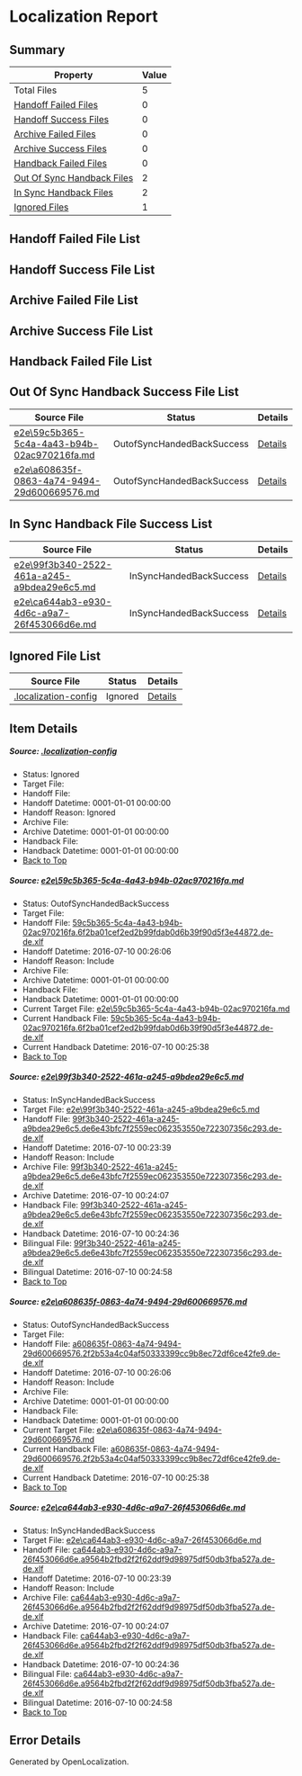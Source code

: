# <a name='report-top'></a> Localization Report

## Summary
 Property | Value 
 -------- | ----- 
 Total Files | 5
[ Handoff Failed Files ](#handoff-failed-list)| 0
[ Handoff Success Files ](#handoff-success-list)| 0
[ Archive Failed Files ](#archive-failed-list)| 0
[ Archive Success Files ](#archive-success-list)| 0
[ Handback Failed Files ](#handback-failed-list)| 0
[ Out Of Sync Handback Files ](#outofsync-handback-success-list)| 2
[ In Sync Handback Files ](#insync-handback-success-list)| 2
[ Ignored Files ](#ignored-list)| 1

## <a name='handoff-failed-list'></a> Handoff Failed File List

## <a name='handoff-success-list'></a> Handoff Success File List

## <a name='archive-failed-list'></a> Archive Failed File List

## <a name='archive-success-list'></a> Archive Success File List

## <a name='handback-failed-list'></a> Handback Failed File List

## <a name='outofsync-handback-success-list'></a> Out Of Sync Handback Success File List
 Source File | Status | Details 
 ----------- | ------ | ------- 
 [e2e\59c5b365-5c4a-4a43-b94b-02ac970216fa.md](https://github.com/OpenLocalizationTestOrg/oltest/blob/f0186adf19c03887d882a9b799dc567b6613ba62/e2e/59c5b365-5c4a-4a43-b94b-02ac970216fa.md) | OutofSyncHandedBackSuccess | [Details](#49795184e9077b83f0552e569995a1506117128e1)
 [e2e\a608635f-0863-4a74-9494-29d600669576.md](https://github.com/OpenLocalizationTestOrg/oltest/blob/f0186adf19c03887d882a9b799dc567b6613ba62/e2e/a608635f-0863-4a74-9494-29d600669576.md) | OutofSyncHandedBackSuccess | [Details](#deccb49d17c516663a97c8841a1bb63989d48d0c3)

## <a name='insync-handback-success-list'></a> In Sync Handback File Success List
 Source File | Status | Details 
 ----------- | ------ | ------- 
 [e2e\99f3b340-2522-461a-a245-a9bdea29e6c5.md](https://github.com/OpenLocalizationTestOrg/oltest/blob/8ea1fcca8f92a84f97ecbe03fd3ffe99647ba0cf/e2e/99f3b340-2522-461a-a245-a9bdea29e6c5.md) | InSyncHandedBackSuccess | [Details](#3e2f2c3755e52d72e69ed1b3cb38abe161226e832)
 [e2e\ca644ab3-e930-4d6c-a9a7-26f453066d6e.md](https://github.com/OpenLocalizationTestOrg/oltest/blob/8ea1fcca8f92a84f97ecbe03fd3ffe99647ba0cf/e2e/ca644ab3-e930-4d6c-a9a7-26f453066d6e.md) | InSyncHandedBackSuccess | [Details](#7acb2c124168fed03468b835595c6558b1d78ea44)

## <a name='ignored-list'></a> Ignored File List
 Source File | Status | Details 
 ----------- | ------ | ------- 
 [.localization-config](https://github.com/OpenLocalizationTestOrg/oltest/blob/f0186adf19c03887d882a9b799dc567b6613ba62/.localization-config) | Ignored | [Details](#3d4f252ac210baf56311d7e97dcc2db10974dbd20)

## Item Details
##### <a name='3d4f252ac210baf56311d7e97dcc2db10974dbd20'></a> Source: [.localization-config](https://github.com/OpenLocalizationTestOrg/oltest/blob/f0186adf19c03887d882a9b799dc567b6613ba62/.localization-config)
* Status: Ignored
* Target File: 
* Handoff File: 
* Handoff Datetime: 0001-01-01 00:00:00
* Handoff Reason: Ignored
* Archive File: 
* Archive Datetime: 0001-01-01 00:00:00
* Handback File: 
* Handback Datetime: 0001-01-01 00:00:00
* [Back to Top](#report-top)

##### <a name='49795184e9077b83f0552e569995a1506117128e1'></a> Source: [e2e\59c5b365-5c4a-4a43-b94b-02ac970216fa.md](https://github.com/OpenLocalizationTestOrg/oltest/blob/f0186adf19c03887d882a9b799dc567b6613ba62/e2e/59c5b365-5c4a-4a43-b94b-02ac970216fa.md)
* Status: OutofSyncHandedBackSuccess
* Target File: 
* Handoff File: [59c5b365-5c4a-4a43-b94b-02ac970216fa.6f2ba01cef2ed2b99fdab0d6b39f90d5f3e44872.de-de.xlf](https://github.com/OpenLocalizationTestOrg/olhandoff-e2e/blob/6a3cf0b77db89634534afde3509b48db61a11cf9/ol-handoff/OpenLocalizationTestOrg/oltest-dede-fly/ci/ht/59c5b365-5c4a-4a43-b94b-02ac970216fa.6f2ba01cef2ed2b99fdab0d6b39f90d5f3e44872.de-de.xlf)
* Handoff Datetime: 2016-07-10 00:26:06
* Handoff Reason: Include
* Archive File: 
* Archive Datetime: 0001-01-01 00:00:00
* Handback File: 
* Handback Datetime: 0001-01-01 00:00:00
* Current Target File: [e2e\59c5b365-5c4a-4a43-b94b-02ac970216fa.md](https://github.com/OpenLocalizationTestOrg/oltest-dede-fly/blob/da9bf5d8c2154aa4d32d8e2e27116901718dd32e/e2e/59c5b365-5c4a-4a43-b94b-02ac970216fa.md)
* Current Handback File: [59c5b365-5c4a-4a43-b94b-02ac970216fa.6f2ba01cef2ed2b99fdab0d6b39f90d5f3e44872.de-de.xlf](https://github.com/OpenLocalizationTestOrg/olhandback-e2e/blob/50c2f2c0c16e9f68eb6c28ff643776316dcf2d6c/ol-handback/OpenLocalizationTestOrg/oltest-dede-fly/ci/ht/59c5b365-5c4a-4a43-b94b-02ac970216fa.6f2ba01cef2ed2b99fdab0d6b39f90d5f3e44872.de-de.xlf)
* Current Handback Datetime: 2016-07-10 00:25:38
* [Back to Top](#report-top)

##### <a name='3e2f2c3755e52d72e69ed1b3cb38abe161226e832'></a> Source: [e2e\99f3b340-2522-461a-a245-a9bdea29e6c5.md](https://github.com/OpenLocalizationTestOrg/oltest/blob/8ea1fcca8f92a84f97ecbe03fd3ffe99647ba0cf/e2e/99f3b340-2522-461a-a245-a9bdea29e6c5.md)
* Status: InSyncHandedBackSuccess
* Target File: [e2e\99f3b340-2522-461a-a245-a9bdea29e6c5.md](https://github.com/OpenLocalizationTestOrg/oltest-dede-fly/blob/bbc401a52a3acc6a67a482bdd01e43ee13563e3b/e2e/99f3b340-2522-461a-a245-a9bdea29e6c5.md)
* Handoff File: [99f3b340-2522-461a-a245-a9bdea29e6c5.de6e43bfc7f2559ec062353550e722307356c293.de-de.xlf](https://github.com/OpenLocalizationTestOrg/olhandoff-e2e/blob/c69df3676808e63c04703b22313f6fd5f0577fa3/ol-handoff/OpenLocalizationTestOrg/oltest-dede-fly/ci/ht/99f3b340-2522-461a-a245-a9bdea29e6c5.de6e43bfc7f2559ec062353550e722307356c293.de-de.xlf)
* Handoff Datetime: 2016-07-10 00:23:39
* Handoff Reason: Include
* Archive File: [99f3b340-2522-461a-a245-a9bdea29e6c5.de6e43bfc7f2559ec062353550e722307356c293.de-de.xlf](https://github.com/OpenLocalizationTestOrg/olhandoff-e2e/blob/eec28cf96040d873b1aedc718075a80d04961436/ol-archive/OpenLocalizationTestOrg/oltest-dede-fly/ci/ht/99f3b340-2522-461a-a245-a9bdea29e6c5.de6e43bfc7f2559ec062353550e722307356c293.de-de.xlf)
* Archive Datetime: 2016-07-10 00:24:07
* Handback File: [99f3b340-2522-461a-a245-a9bdea29e6c5.de6e43bfc7f2559ec062353550e722307356c293.de-de.xlf](https://github.com/OpenLocalizationTestOrg/olhandback-e2e/blob/89e8357090ddaf56bac8ee2ca34f085e77d7e9fa/ol-handback/OpenLocalizationTestOrg/oltest-dede-fly/ci/ht/99f3b340-2522-461a-a245-a9bdea29e6c5.de6e43bfc7f2559ec062353550e722307356c293.de-de.xlf)
* Handback Datetime: 2016-07-10 00:24:36
* Bilingual File: [99f3b340-2522-461a-a245-a9bdea29e6c5.de6e43bfc7f2559ec062353550e722307356c293.de-de.xlf](https://github.com/OpenLocalizationTestOrg/olhandback-e2e/blob/89e8357090ddaf56bac8ee2ca34f085e77d7e9fa/ol-handback/OpenLocalizationTestOrg/oltest-dede-fly/ci/ht/99f3b340-2522-461a-a245-a9bdea29e6c5.de6e43bfc7f2559ec062353550e722307356c293.de-de.xlf)
* Bilingual Datetime: 2016-07-10 00:24:58
* [Back to Top](#report-top)

##### <a name='deccb49d17c516663a97c8841a1bb63989d48d0c3'></a> Source: [e2e\a608635f-0863-4a74-9494-29d600669576.md](https://github.com/OpenLocalizationTestOrg/oltest/blob/f0186adf19c03887d882a9b799dc567b6613ba62/e2e/a608635f-0863-4a74-9494-29d600669576.md)
* Status: OutofSyncHandedBackSuccess
* Target File: 
* Handoff File: [a608635f-0863-4a74-9494-29d600669576.2f2b53a4c04af50333399cc9b8ec72df6ce42fe9.de-de.xlf](https://github.com/OpenLocalizationTestOrg/olhandoff-e2e/blob/6a3cf0b77db89634534afde3509b48db61a11cf9/ol-handoff/OpenLocalizationTestOrg/oltest-dede-fly/ci/ht/a608635f-0863-4a74-9494-29d600669576.2f2b53a4c04af50333399cc9b8ec72df6ce42fe9.de-de.xlf)
* Handoff Datetime: 2016-07-10 00:26:06
* Handoff Reason: Include
* Archive File: 
* Archive Datetime: 0001-01-01 00:00:00
* Handback File: 
* Handback Datetime: 0001-01-01 00:00:00
* Current Target File: [e2e\a608635f-0863-4a74-9494-29d600669576.md](https://github.com/OpenLocalizationTestOrg/oltest-dede-fly/blob/da9bf5d8c2154aa4d32d8e2e27116901718dd32e/e2e/a608635f-0863-4a74-9494-29d600669576.md)
* Current Handback File: [a608635f-0863-4a74-9494-29d600669576.2f2b53a4c04af50333399cc9b8ec72df6ce42fe9.de-de.xlf](https://github.com/OpenLocalizationTestOrg/olhandback-e2e/blob/50c2f2c0c16e9f68eb6c28ff643776316dcf2d6c/ol-handback/OpenLocalizationTestOrg/oltest-dede-fly/ci/ht/a608635f-0863-4a74-9494-29d600669576.2f2b53a4c04af50333399cc9b8ec72df6ce42fe9.de-de.xlf)
* Current Handback Datetime: 2016-07-10 00:25:38
* [Back to Top](#report-top)

##### <a name='7acb2c124168fed03468b835595c6558b1d78ea44'></a> Source: [e2e\ca644ab3-e930-4d6c-a9a7-26f453066d6e.md](https://github.com/OpenLocalizationTestOrg/oltest/blob/8ea1fcca8f92a84f97ecbe03fd3ffe99647ba0cf/e2e/ca644ab3-e930-4d6c-a9a7-26f453066d6e.md)
* Status: InSyncHandedBackSuccess
* Target File: [e2e\ca644ab3-e930-4d6c-a9a7-26f453066d6e.md](https://github.com/OpenLocalizationTestOrg/oltest-dede-fly/blob/bbc401a52a3acc6a67a482bdd01e43ee13563e3b/e2e/ca644ab3-e930-4d6c-a9a7-26f453066d6e.md)
* Handoff File: [ca644ab3-e930-4d6c-a9a7-26f453066d6e.a9564b2fbd2f2f62ddf9d98975df50db3fba527a.de-de.xlf](https://github.com/OpenLocalizationTestOrg/olhandoff-e2e/blob/c69df3676808e63c04703b22313f6fd5f0577fa3/ol-handoff/OpenLocalizationTestOrg/oltest-dede-fly/ci/ht/ca644ab3-e930-4d6c-a9a7-26f453066d6e.a9564b2fbd2f2f62ddf9d98975df50db3fba527a.de-de.xlf)
* Handoff Datetime: 2016-07-10 00:23:39
* Handoff Reason: Include
* Archive File: [ca644ab3-e930-4d6c-a9a7-26f453066d6e.a9564b2fbd2f2f62ddf9d98975df50db3fba527a.de-de.xlf](https://github.com/OpenLocalizationTestOrg/olhandoff-e2e/blob/eec28cf96040d873b1aedc718075a80d04961436/ol-archive/OpenLocalizationTestOrg/oltest-dede-fly/ci/ht/ca644ab3-e930-4d6c-a9a7-26f453066d6e.a9564b2fbd2f2f62ddf9d98975df50db3fba527a.de-de.xlf)
* Archive Datetime: 2016-07-10 00:24:07
* Handback File: [ca644ab3-e930-4d6c-a9a7-26f453066d6e.a9564b2fbd2f2f62ddf9d98975df50db3fba527a.de-de.xlf](https://github.com/OpenLocalizationTestOrg/olhandback-e2e/blob/89e8357090ddaf56bac8ee2ca34f085e77d7e9fa/ol-handback/OpenLocalizationTestOrg/oltest-dede-fly/ci/ht/ca644ab3-e930-4d6c-a9a7-26f453066d6e.a9564b2fbd2f2f62ddf9d98975df50db3fba527a.de-de.xlf)
* Handback Datetime: 2016-07-10 00:24:36
* Bilingual File: [ca644ab3-e930-4d6c-a9a7-26f453066d6e.a9564b2fbd2f2f62ddf9d98975df50db3fba527a.de-de.xlf](https://github.com/OpenLocalizationTestOrg/olhandback-e2e/blob/89e8357090ddaf56bac8ee2ca34f085e77d7e9fa/ol-handback/OpenLocalizationTestOrg/oltest-dede-fly/ci/ht/ca644ab3-e930-4d6c-a9a7-26f453066d6e.a9564b2fbd2f2f62ddf9d98975df50db3fba527a.de-de.xlf)
* Bilingual Datetime: 2016-07-10 00:24:58
* [Back to Top](#report-top)


## Error Details

Generated by OpenLocalization.
